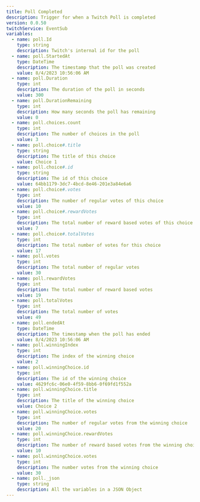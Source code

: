 ```yaml
---
title: Poll Completed
description: Trigger for when a Twitch Poll is completed
version: 0.0.50
twitchService: EventSub
variables:
  - name: poll.Id
    type: string
    description: Twitch's internal id for the poll
  - name: poll.StartedAt
    type: DateTime
    description: The timestamp that the poll was created
    value: 8/4/2023 10:56:06 AM
  - name: poll.Duration
    type: int
    description: The duration of the poll in seconds
    value: 300
  - name: poll.DurationRemaining
    type: int
    description: How many seconds the poll has remaining
    value: 0
  - name: poll.choices.count
    type: int
    description: The number of choices in the poll
    value: 3
  - name: poll.choice#.title
    type: string
    description: The title of this choice
    value: Choice 1
  - name: poll.choice#.id
    type: string
    description: The id of this choice
    value: 64bb1179-3dc7-4bcd-8e46-201e3a84e6a6
  - name: poll.choice#.votes
    type: int
    description: The number of regular votes of this choice
    value: 10
  - name: poll.choice#.rewardVotes
    type: int
    description: The total number of reward based votes of this choice
    value: 7
  - name: poll.choice#.totalVotes
    type: int
    description: The total number of votes for this choice
    value: 17
  - name: poll.votes
    type: int
    description: The total number of regular votes
    value: 30
  - name: poll.rewardVotes
    type: int
    description: The total number of reward based votes
    value: 19
  - name: poll.totalVotes
    type: int
    description: The total number of votes
    value: 49
  - name: poll.endedAt
    type: DateTime
    description: The timestamp when the poll has ended
    value: 8/4/2023 10:56:06 AM
  - name: poll.winningIndex
    type: int
    description: The index of the winning choice
    value: 2
  - name: poll.winningChoice.id
    type: int
    description: The id of the winning choice
    value: 4629fc6c-06e0-4f59-8bb6-0f69fd1f552a
  - name: poll.winningChoice.title
    type: int
    description: The title of the winning choice
    value: Choice 2
  - name: poll.winningChoice.votes
    type: int
    description: The number of regular votes from the winning choice
    value: 20
  - name: poll.winningChoice.rewardVotes
    type: int
    description: The number of reward based votes from the winning choice
    value: 10
  - name: poll.winningChoice.votes
    type: int
    description: The number votes from the winning choice
    value: 30
  - name: poll._json
    type: string
    description: All the variables in a JSON Object
---
```

